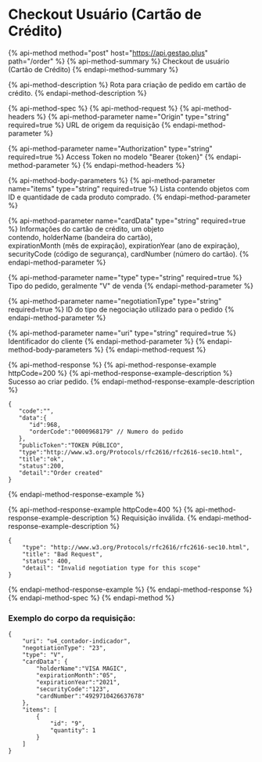 # Checkout Usuário \(Cartão de Crédito\)

{% api-method method="post" host="https://api.gestao.plus" path="/order" %}
{% api-method-summary %}
Checkout de usuário \(Cartão de Crédito\)
{% endapi-method-summary %}

{% api-method-description %}
Rota para criação de pedido em cartão de crédito.
{% endapi-method-description %}

{% api-method-spec %}
{% api-method-request %}
{% api-method-headers %}
{% api-method-parameter name="Origin" type="string" required=true %}
URL de origem da requisição
{% endapi-method-parameter %}

{% api-method-parameter name="Authorization" type="string" required=true %}
Access Token no modelo "Bearer {token}"
{% endapi-method-parameter %}
{% endapi-method-headers %}

{% api-method-body-parameters %}
{% api-method-parameter name="items" type="string" required=true %}
Lista contendo objetos com ID e quantidade de cada produto comprado.
{% endapi-method-parameter %}

{% api-method-parameter name="cardData" type="string" required=true %}
Informações do cartão de crédito, um objeto  
contendo, holderName \(bandeira do cartão\),  
expirationMonth \(mês de expiração\), expirationYear \(ano de expiração\), securityCode \(código de segurança\), cardNumber \(número do cartão\).
{% endapi-method-parameter %}

{% api-method-parameter name="type" type="string" required=true %}
Tipo do pedido, geralmente "V" de venda
{% endapi-method-parameter %}

{% api-method-parameter name="negotiationType" type="string" required=true %}
ID do tipo de negociação utilizado para o pedido
{% endapi-method-parameter %}

{% api-method-parameter name="uri" type="string" required=true %}
Identificador do cliente
{% endapi-method-parameter %}
{% endapi-method-body-parameters %}
{% endapi-method-request %}

{% api-method-response %}
{% api-method-response-example httpCode=200 %}
{% api-method-response-example-description %}
Sucesso ao criar pedido.
{% endapi-method-response-example-description %}

```text
{
   "code":"",
   "data":{
      "id":968,
      "orderCode":"0000968179" // Numero do pedido
   },
   "publicToken":"TOKEN PÚBLICO",
   "type":"http://www.w3.org/Protocols/rfc2616/rfc2616-sec10.html",
   "title":"ok",
   "status":200,
   "detail":"Order created"
}
```
{% endapi-method-response-example %}

{% api-method-response-example httpCode=400 %}
{% api-method-response-example-description %}
Requisição inválida.
{% endapi-method-response-example-description %}

```text
{
    "type": "http://www.w3.org/Protocols/rfc2616/rfc2616-sec10.html",
    "title": "Bad Request",
    "status": 400,
    "detail": "Invalid negotiation type for this scope"
}
```
{% endapi-method-response-example %}
{% endapi-method-response %}
{% endapi-method-spec %}
{% endapi-method %}

### Exemplo do corpo da requisição:

```text
{
    "uri": "u4_contador-indicador",
    "negotiationType": "23",
    "type": "V",
    "cardData": {
        "holderName":"VISA MAGIC",
        "expirationMonth":"05",
        "expirationYear":"2021",
        "securityCode":"123",
        "cardNumber":"4929710426637678"
    },
    "items": [
        {
            "id": "9",
            "quantity": 1
        }
    ]
}
```

